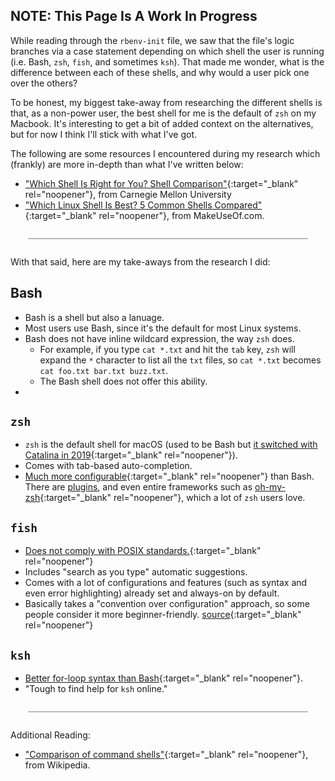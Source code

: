 ## NOTE: This Page Is A Work In Progress

While reading through the `rbenv-init` file, we saw that the file's logic branches via a case statement depending on which shell the user is running (i.e. Bash, `zsh`, `fish`, and sometimes `ksh`).  That made me wonder, what is the difference between each of these shells, and why would a user pick one over the others?

To be honest, my biggest take-away from researching the different shells is that, as a non-power user, the best shell for me is the default of `zsh` on my Macbook.  It's interesting to get a bit of added context on the alternatives, but for now I think I'll stick with what I've got.

The following are some resources I encountered during my research which (frankly) are more in-depth than what I've written below:

 - ["Which Shell Is Right for You? Shell Comparison"](https://web.archive.org/web/20220930220638/http://linuxclass.heinz.cmu.edu/misc/shell-comparison.htm){:target="_blank" rel="noopener"}, from Carnegie Mellon University
 - ["Which Linux Shell Is Best? 5 Common Shells Compared"](https://web.archive.org/web/20220713192347/https://www.makeuseof.com/tag/best-linux-shells/){:target="_blank" rel="noopener"}, from MakeUseOf.com.

<div style="margin: 2em; border-bottom: 1px solid grey"></div>

With that said, here are my take-aways from the research I did:

## Bash

 - Bash is a shell but also a lanuage.
 - Most users use Bash, since it's the default for most Linux systems.
 - Bash does not have inline wildcard expression, the way `zsh` does.
    - For example, if you type `cat *.txt` and hit the `tab` key, `zsh` will expand the `*` character to list all the `txt` files, so `cat *.txt` becomes `cat foo.txt bar.txt buzz.txt`.
    - The Bash shell does not offer this ability.
 -

## `zsh`

 - `zsh` is the default shell for macOS (used to be Bash but [it switched with Catalina in 2019](https://web.archive.org/web/20230203074145/https://www.codecademy.com/resources/docs/command-line/bash){:target="_blank" rel="noopener"}).
 - Comes with tab-based auto-completion.
 - [Much more configurable](https://web.archive.org/web/20230322172708/https://www.freecodecamp.org/news/linux-shells-explained/){:target="_blank" rel="noopener"} than Bash.  There are [plugins](https://github.com/unixorn/awesome-zsh-plugins), and even entire frameworks such as [oh-my-zsh](https://ohmyz.sh/){:target="_blank" rel="noopener"}, which a lot of `zsh` users love.

## `fish`

 - [Does not comply with POSIX standards.](https://web.archive.org/web/20230322172708/https://www.freecodecamp.org/news/linux-shells-explained/){:target="_blank" rel="noopener"}
 - Includes "search as you type" automatic suggestions.
 - Comes with a lot of configurations and features (such as syntax and even error highlighting) already set and always-on by default.
 - Basically takes a "convention over configuration" approach, so some people consider it more beginner-friendly. [source](https://web.archive.org/web/20230322172708/https://www.freecodecamp.org/news/linux-shells-explained/){:target="_blank" rel="noopener"}

## `ksh`

 - [Better for-loop syntax than Bash](https://web.archive.org/web/20220713192347/https://www.makeuseof.com/tag/best-linux-shells/){:target="_blank" rel="noopener"}.
 - "Tough to find help for `ksh` online."

<div style="margin: 2em; border-bottom: 1px solid grey"></div>

Additional Reading:

- ["Comparison of command shells"](https://web.archive.org/web/20230506115535/https://en.wikipedia.org/wiki/Comparison_of_command_shells){:target="_blank" rel="noopener"}, from Wikipedia.
